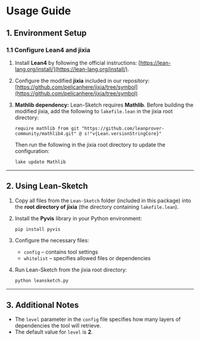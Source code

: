# **Usage Guide**

## **1. Environment Setup**

### 1.1 Configure Lean4 and jixia

1. Install **Lean4** by following the official instructions: [https://lean-lang.org/install/](https://lean-lang.org/install/).

2. Configure the modified **jixia** included in our repository:
   [https://github.com/pelicanhere/jixia/tree/symbol](https://github.com/pelicanhere/jixia/tree/symbol)

3. **Mathlib dependency:** Lean-Sketch requires **Mathlib**. Before building the modified jixia, add the following to `lakefile.lean` in the jixia root directory:

   ```lean
   require mathlib from git "https://github.com/leanprover-community/mathlib4.git" @ s!"v{Lean.versionStringCore}"
   ```

   Then run the following in the jixia root directory to update the configuration:

   ```bash
   lake update Mathlib
   ```

---

## **2. Using Lean-Sketch**

1. Copy all files from the `Lean-Sketch` folder (included in this package) into the **root directory of jixia** (the directory containing `lakefile.lean`).

2. Install the **Pyvis** library in your Python environment:

   ```bash
   pip install pyvis
   ```

3. Configure the necessary files:

   * `config` – contains tool settings
   * `whitelist` – specifies allowed files or dependencies

4. Run Lean-Sketch from the jixia root directory:

   ```bash
   python leansketch.py
   ```

---

## **3. Additional Notes**

* The `level` parameter in the `config` file specifies how many layers of dependencies the tool will retrieve.
* The default value for `level` is **2**.


